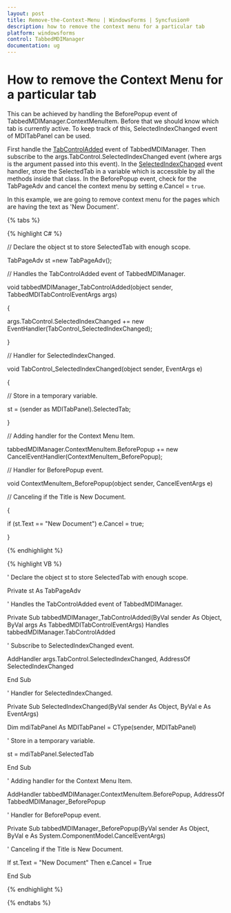 ```yaml
---
layout: post
title: Remove-the-Context-Menu | WindowsForms | Syncfusion®
description: how to remove the context menu for a particular tab
platform: windowsforms
control: TabbedMDIManager
documentation: ug
---
```


# How to remove the Context Menu for a particular tab

This can be achieved by handling the BeforePopup event of TabbedMDIManager.ContextMenuItem. Before that we should know which tab is currently active. To keep track of this, SelectedIndexChanged event of MDITabPanel can be used.

First handle the [TabControlAdded](https://help.syncfusion.com/cr/windowsforms/Syncfusion.Windows.Forms.Tools.TabbedMDIManager.html) event of TabbedMDIManager. Then subscribe to the args.TabControl.SelectedIndexChanged event (where args is the argument passed into this event). In the [SelectedIndexChanged](https://help.syncfusion.com/cr/windowsforms/Syncfusion.Windows.Forms.Tools.TabControlAdv.html) event handler, store the SelectedTab in a variable which is accessible by all the methods inside that class. In the BeforePopup event, check for the TabPageAdv and cancel the context menu by setting e.Cancel = `true`.

In this example, we are going to remove context menu for the pages which are having the text as 'New Document'.

{% tabs %}

{% highlight C# %}



// Declare the object st to store SelectedTab with enough scope. 

TabPageAdv st =new TabPageAdv(); 

// Handles the TabControlAdded event of TabbedMDIManager. 

void tabbedMDIManager_TabControlAdded(object sender, TabbedMDITabControlEventArgs args) 

{ 

args.TabControl.SelectedIndexChanged += new EventHandler(TabControl_SelectedIndexChanged); 

} 

// Handler for SelectedIndexChanged. 

void TabControl_SelectedIndexChanged(object sender, EventArgs e) 

{ 

// Store in a temporary variable.  

st = (sender as MDITabPanel).SelectedTab; 

} 

// Adding handler for the Context Menu Item. 

tabbedMDIManager.ContextMenuItem.BeforePopup += new CancelEventHandler(ContextMenuItem_BeforePopup); 

// Handler for BeforePopup event.

void ContextMenuItem_BeforePopup(object sender, CancelEventArgs e)

// Canceling if the Title is New Document.  

{ 

if (st.Text == "New Document") e.Cancel = true; 

} 

{% endhighlight %}

{% highlight VB %}



' Declare the object st to store SelectedTab with enough scope. 

Private st As TabPageAdv

' Handles the TabControlAdded event of TabbedMDIManager. 

Private Sub tabbedMDIManager_TabControlAdded(ByVal sender As Object, ByVal args As TabbedMDITabControlEventArgs) Handles tabbedMDIManager.TabControlAdded

' Subscribe to SelectedIndexChanged event. 

AddHandler args.TabControl.SelectedIndexChanged, AddressOf SelectedIndexChanged

End Sub

' Handler for SelectedIndexChanged. 

Private Sub SelectedIndexChanged(ByVal sender As Object, ByVal e As EventArgs)

Dim mdiTabPanel As MDITabPanel = CType(sender, MDITabPanel)

' Store in a temporary variable.  

st = mdiTabPanel.SelectedTab

End Sub

' Adding handler for the Context Menu Item. 

AddHandler tabbedMDIManager.ContextMenuItem.BeforePopup, AddressOf TabbedMDIManager_BeforePopup 

' Handler for BeforePopup event. 

Private Sub tabbedMDIManager_BeforePopup(ByVal sender As Object, ByVal e As System.ComponentModel.CancelEventArgs)

' Canceling if the Title is New Document. 

If st.Text = "New Document" Then e.Cancel = True

End Sub


{% endhighlight %}

{% endtabs %}
